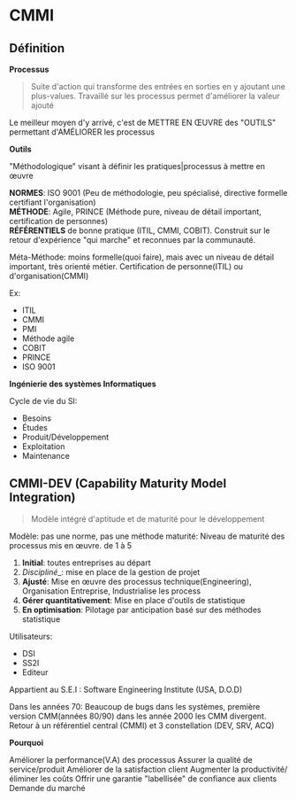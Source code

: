# CMMI

## Définition

**Processus**

> Suite d'action qui transforme des entrées en sorties en y ajoutant une plus-values. Travaillé sur les processus permet d'améliorer la valeur ajouté

Le meilleur moyen d'y arrivé, c'est de METTRE EN ŒUVRE des "OUTILS" permettant d'AMÉLIORER les processus

**Outils**

"Méthodologique" visant à définir les pratiques|processus à mettre en œuvre

__NORMES__: ISO 9001 (Peu de méthodologie, peu spécialisé, directive formelle certifiant l'organisation)    
__MÉTHODE__: Agile, PRINCE (Méthode pure, niveau de détail important, certification de personnes)   
__RÉFÉRENTIELS__ de bonne pratique (ITIL, CMMI, COBIT). Construit sur le retour d'expérience "qui marche" et reconnues par la communauté.


Méta-Méthode: moins formelle(quoi faire), mais avec un niveau de détail important, très orienté métier. Certification de personne(ITIL) ou d'organisation(CMMI)

Ex:

- ITIL
- CMMI
- PMI
- Méthode agile
- COBIT
- PRINCE
- ISO 9001


**Ingénierie des systèmes Informatiques**

Cycle de vie du SI:

- Besoins
- Études
- Produit/Développement
- Exploitation
- Maintenance 

## CMMI-DEV (Capability Maturity Model Integration)

> Modèle intégré d'aptitude et de maturité pour le développement

Modèle: pas une norme, pas une méthode
maturité: Niveau de maturité des processus mis en œuvre. de 1 à 5

1. __Initial__: toutes entreprises au départ
2. _Discipliné__: mise en place de la gestion de projet
3. __Ajusté__: Mise en œuvre des processus technique(Engineering), Organisation Entreprise, Industrialise les process
4. __Gérer quantitativement__:  Mise en place d'outils de statistique
5. __En optimisation__: Pilotage par anticipation basé sur des méthodes statistique


Utilisateurs:

- DSI
- SS2I
- Editeur

Appartient au S.E.I : Software Engineering Institute (USA, D.O.D)

Dans les années 70: Beaucoup de bugs dans les systèmes, première version CMM(années 80/90) dans les année 2000 les CMM divergent. Retour à un référentiel central (CMMI) et 3 constellation (DEV, SRV, ACQ)

**Pourquoi**

Améliorer la performance(V.A) des processus
Assurer la qualité de service/produit
Améliorer de la satisfaction client
Augmenter la productivité/éliminer les coûts
Offrir une garantie "labellisée" de confiance aux clients
Demande du marché

